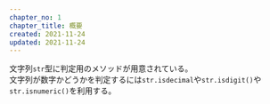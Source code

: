 ```yaml
---
chapter_no: 1
chapter_title: 概要
created: 2021-11-24
updated: 2021-11-24
---
```

文字列`str`型に判定用のメソッドが用意されている。  
文字列が数字かどうかを判定するには`str.isdecimal`や`str.isdigit()`や`str.isnumeric()`を利用する。

